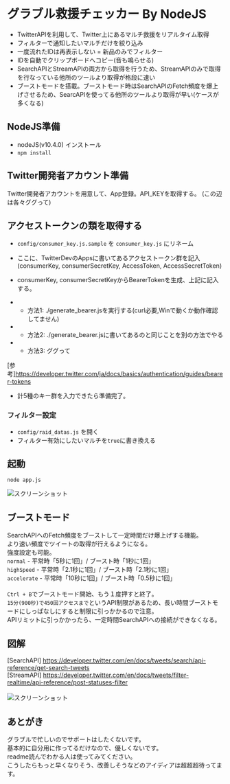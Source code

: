 # グラブル救援チェッカー By NodeJS

- TwitterAPIを利用して、Twitter上にあるマルチ救援をリアルタイム取得
- フィルターで通知したいマルチだけを絞り込み
- 一度流れたIDは再表示しない = 新品のみでフィルター
- IDを自動でクリップボードへコピー(音も鳴らせる)
- SearchAPIとStreamAPIの両方から取得を行うため、StreamAPIのみで取得を行なっている他所のツールより取得が格段に速い
- ブーストモードを搭載。ブーストモード時はSearchAPIのFetch頻度を爆上げさせるため、SearcAPIを使ってる他所のツールより取得が早い(ケースが多くなる)

## NodeJS準備
- nodeJS(v10.4.0) インストール
- `npm install`

## Twitter開発者アカウント準備
Twitter開発者アカウントを用意して、App登録。API_KEYを取得する。
(この辺は各々ググって)

##  アクセストークンの類を取得する
- `config/consumer_key.js.sample` を `consumer_key.js` にリネーム
- ここに、TwitterDevのAppsに書いてあるアクセストークン群を記入
 (consumerKey, consumerSecretKey, AccessToken, AccessSecretToken)

- consumerKey, consumerSecretKeyからBearerTokenを生成、上記に記入する。
- - 方法1: ./generate_bearer.jsを実行する(curl必要,Winで動くか動作確認してません)
- - 方法2: ./generate_bearer.jsに書いてあるのと同じことを別の方法でやる
- - 方法3: ググって

[参考]https://developer.twitter.com/ja/docs/basics/authentication/guides/bearer-tokens

- 計5種のキー群を入力できたら準備完了。


### フィルター設定
- `config/raid_datas.js` を開く
- フィルター有効にしたいマルチを`true`に書き換える

## 起動
`node app.js`

![スクリーンショット](https://github.com/khide1101/GBFRaidCheckerNodeJS/blob/master/screenshot.png)

## ブーストモード
SearchAPIへのFetch頻度をブーストして一定時間だけ爆上げする機能。<br>
より速い頻度でツイートの取得が行えるようになる。<br>
強度設定も可能。<br>
`normal` - 平常時「5秒に1回」/ ブースト時「1秒に1回」<br>
`highSpeed` - 平常時「2.1秒に1回」/ ブースト時「2.1秒に1回」<br>
`accelerate` - 平常時「10秒に1回」/ ブースト時「0.5秒に1回」<br>
<br>
`Ctrl + B`でブーストモード開始、もう１度押すと終了。<br>
`15分(900秒)で450回アクセスまで`というAPI制限があるため、長い時間ブーストモードにしっぱなしにすると制限に引っかかるので注意。<br>
APIリミットに引っかかったら、一定時間SearchAPIへの接続ができなくなる。<br>

## 図解
[SearchAPI] https://developer.twitter.com/en/docs/tweets/search/api-reference/get-search-tweets<br>
[StreamAPI] https://developer.twitter.com/en/docs/tweets/filter-realtime/api-reference/post-statuses-filter<br>
<br>
![スクリーンショット](https://github.com/khide1101/GBFRaidCheckerNodeJS/blob/master/graph.png)

## あとがき
グラブルで忙しいのでサポートはしたくないです。<br>
基本的に自分用に作ってるだけなので、優しくないです。<br>
readme読んでわかる人は使ってみてください。<br>
こうしたらもっと早くなりそう、改善しそうなどのアイディアは超超超待ってます。<br>
